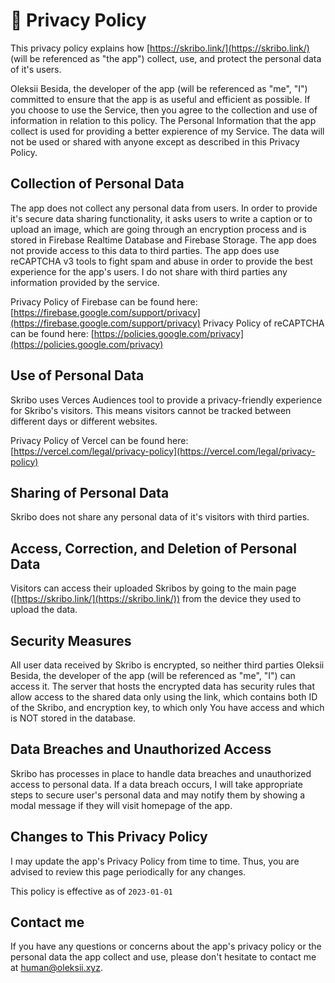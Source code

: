 # 📃 **Privacy Policy**

This privacy policy explains how [https://skribo.link/](https://skribo.link/) (will be referenced as "the app") collect, use, and protect the personal data of it's users.

Oleksii Besida, the developer of the app (will be referenced as "me", "I") committed to ensure that the app is as useful and efficient as possible. If you choose to use the Service, then you agree to the collection and use of information in relation to this policy. The Personal Information that the app collect is used for providing a better expierence of my Service. The data will not be used or shared with anyone except as described in this Privacy Policy.

## Collection of Personal Data

The app does not collect any personal data from users. In order to provide it's secure data sharing functionality, it asks users to write a caption or to upload an image, which are going through an encryption process and is stored in Firebase Realtime Database and Firebase Storage. The app does not provide access to this data to third parties. The app does use reCAPTCHA v3 tools to fight spam and abuse in order to provide the best experience for the app's users. I do not share with third parties any information provided by the service.

Privacy Policy of Firebase can be found here: [https://firebase.google.com/support/privacy](https://firebase.google.com/support/privacy)
Privacy Policy of reCAPTCHA can be found here: [https://policies.google.com/privacy](https://policies.google.com/privacy)

## Use of Personal Data

Skribo uses Verces Audiences tool to provide a privacy-friendly experience for Skribo's visitors. This means visitors cannot be tracked between different days or different websites.

Privacy Policy of Vercel can be found here: [https://vercel.com/legal/privacy-policy](https://vercel.com/legal/privacy-policy)

## Sharing of Personal Data

Skribo does not share any personal data of it's visitors with third parties.

## Access, Correction, and Deletion of Personal Data

Visitors can access their uploaded Skribos by going to the main page ([https://skribo.link/](https://skribo.link/)) from the device they used to upload the data.

## Security Measures

All user data received by Skribo is encrypted, so neither third parties Oleksii Besida, the developer of the app (will be referenced as "me", "I") can access it. The server that hosts the encrypted data has security rules that allow access to the shared data only using the link, which contains both ID of the Skribo, and encryption key, to which only You have access and which is NOT stored in the database.

## Data Breaches and Unauthorized Access

Skribo has processes in place to handle data breaches and unauthorized access to personal data. If a data breach occurs, I will take appropriate steps to secure user's personal data and may notify them by showing a modal message if they will visit homepage of the app.

## **Changes to This Privacy Policy**

I may update the app's Privacy Policy from time to time. Thus, you are advised to review this page periodically for any changes.

This policy is effective as of `2023-01-01`

## **Contact me**

If you have any questions or concerns about the app's privacy policy or the personal data the app collect and use, please don't hesitate to contact me at [human@oleksii.xyz](mailto:human@oleksii.xyz).
